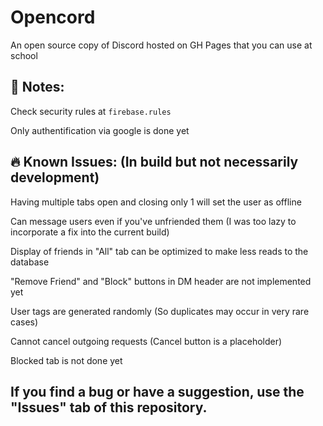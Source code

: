 # Opencord
An open source copy of Discord hosted on GH Pages that you can use at school

## 🚨 Notes:
Check security rules at `firebase.rules`

Only authentification via google is done yet

## 🔥 Known Issues: (In build but not necessarily development)

Having multiple tabs open and closing only 1 will set the user as offline

Can message users even if you've unfriended them (I was too lazy to incorporate a fix into the current build)

Display of friends in "All" tab can be optimized to make less reads to the database

"Remove Friend" and "Block" buttons in DM header are not implemented yet

User tags are generated randomly (So duplicates may occur in very rare cases)

Cannot cancel outgoing requests (Cancel button is a placeholder)

Blocked tab is not done yet

## If you find a bug or have a suggestion, use the "Issues" tab of this repository.